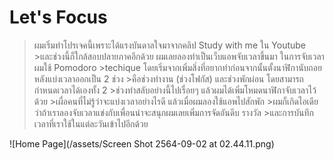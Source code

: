 # Let's Focus

>ผมเริ่มทำโปรเจคนี้เพราะได้แรงบันดาลใจมาจากคลิป Study with me ใน Youtube >และช่วงนี้ก็ใกล้สอบปลายภาคอีกด้วย ผมเลยลองทำเป็นเว็บแอพจับเวลาขึ้นมา ในการจับเวลาผมใช้ Pomodoro >techique โดยเริ่มจากเพิ่มสิ่งที่อยากทำก่อนจากนั้นตั้งนาฬิกานับถอยหลังแบ่งเวลาออกเป็น 2 ช่วง >คือช่วงทำงาน (ช่วงโฟกัส) และช่วงพักผ่อน โดยสามารถกำหนดเวลาได้เองทั้ง 2 >ช่วงทำสลับอย่างนี้ไปเรื่อยๆ แล้วผมได้เพิ่มโหมดนาฬิกาจับเวลาไว้ด้วย >เผื่อคนที่ไม่รู้ว่าจะแบ่งเวลาอย่างไรดี แล้วเมื่อผมลองใช้แอพไปสักพัก >ผมก็เกิดไอเดียว่าถ้าเราลองจับเวลาแข่งกับเพื่อนน่าจะสนุกผมเลยเพิ่มการจัดอันดีบ รางวัล >และการบันทึกเวลาที่เราใช้ในแต่ละวันเข้าไปอีกด้วย

![Home Page](/assets/Screen Shot 2564-09-02 at 02.44.11.png)


